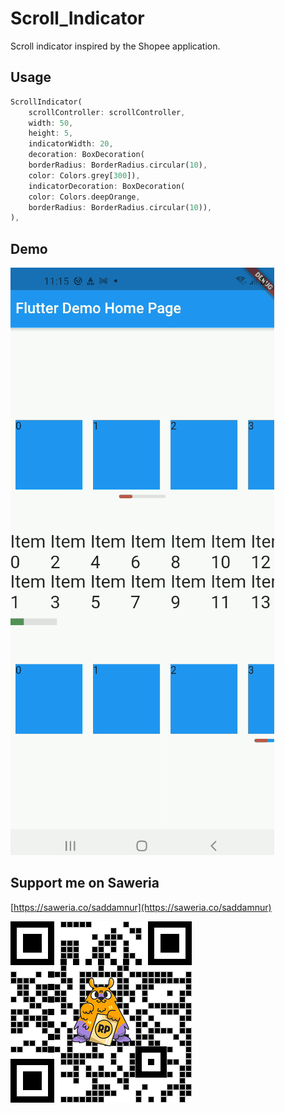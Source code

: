 
# Scroll_Indicator

Scroll indicator inspired by the Shopee application.  

## Usage

```dart
ScrollIndicator(
	scrollController: scrollController,
	width: 50,
	height: 5,
	indicatorWidth: 20,
	decoration: BoxDecoration(
	borderRadius: BorderRadius.circular(10),
	color: Colors.grey[300]),
	indicatorDecoration: BoxDecoration(
	color: Colors.deepOrange,
	borderRadius: BorderRadius.circular(10)),
),
```

## Demo
![scroll indicator](https://raw.githubusercontent.com/muhammadsaddamnur/scroll_indicator/main/scroll_indicator.gif)

## Support me on Saweria
[https://saweria.co/saddamnur](https://saweria.co/saddamnur)

![saweria](https://raw.githubusercontent.com/muhammadsaddamnur/scroll_indicator/main/saweria.png)